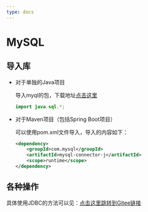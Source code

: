 ```yaml
---
type: docs
---
```


# MySQL

## 导入库

- 对于单独的Java项目  

  导入myql的包，下载地址[点击这里](https://dev.mysql.com/downloads/connector/j/)

    ```java
  import java.sql.*;
    ```

- 对于Maven项目（包括Spring Boot项目） 

  可以使用pom.xml文件导入，导入的内容如下：

  ```xml
  <dependency>
      <groupId>com.mysql</groupId>
      <artifactId>mysql-connector-j</artifactId>
      <scope>runtime</scope>
  </dependency>
  ```

## 各种操作

具体使用JDBC的方法可以见：[点击这里跳转到Gitee链接](https://gitee.com/Ryan-zhou/my-sql-tool)